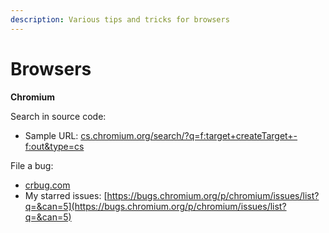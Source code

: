 ```yaml
---
description: Various tips and tricks for browsers
---
```


# Browsers

**Chromium**

Search in source code:

* Sample URL: [cs.chromium.org/search/?q=f:target+createTarget+-f:out&type=cs](https://cs.chromium.org/search/?q=f:target+createTarget+-f:out&type=cs)

File a bug:

* [crbug.com](https://crbug.com)
* My starred issues: [https://bugs.chromium.org/p/chromium/issues/list?q=&can=5](https://bugs.chromium.org/p/chromium/issues/list?q=&can=5)



